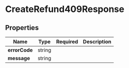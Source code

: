 # CreateRefund409Response



## Properties

Name | Type | Required | Description
------------ | ------------- | ------------- | -------------
**errorCode** | string |  | 
**message** | string |  | 


